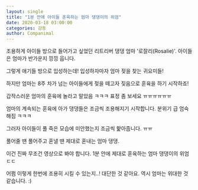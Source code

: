 ```yaml
---
layout: single
title: "1분 안에 아이들 훈육하는 엄마 댕댕이의 위엄"
date: 2020-03-18 03:00:00
categories: 감동
author: Companimal
---
```


조용하게 아이들 방으로 들어가고 싶었던 리트리버 댕댕 엄마 '로잘리(Rosalie)'. 아이들은 엄마가 반가운지 낑낑 웁니다.

그렇게 애기들 방으로 입성하는데! 입성하자마자 엄마 젖을 찾는 귀요미들!

하지만 엄마는 8주 차가 넘는 아이들에게 젖을 떼고자 짖음으로 훈육을 하기 시작하죠!

갑작스러운 엄마의 훈육에 놀라고 말았음 ㅋㅋㅋ 표정 좀 보세요 ㅠㅠㅠㅠㅠㅠ

엄마의 계속되는 훈육에 아가 댕댕들은 조금씩 조용해지기 시작합니다. 분위기 급 엄숙해짐 ㅋㅋㅋ

그러자 아이들이 풀 죽은 모습에 미안했는지 조금씩 핥아줍니다. ㅠㅠ

풀어줄 땐 풀어주고 혼낼 땐 제대로 혼내는 엄마 댕댕.

이건 진짜 무조건 영상으로 봐야 합니다. 1분 안에 제대로 훈육하는 엄마 댕댕이의 위엄 ㄷㄷ

어쩜 이렇게 한번에 조용히 시킬 수 있는지..! 대단한 것 같아요. 역시 엄마는 위대한 것 같습니다. :)
